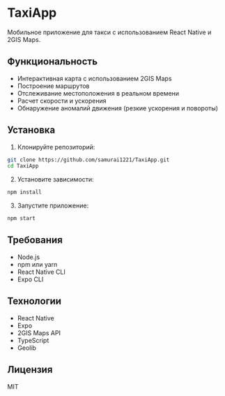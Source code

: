 # TaxiApp

Мобильное приложение для такси с использованием React Native и 2GIS Maps.

## Функциональность

- Интерактивная карта с использованием 2GIS Maps
- Построение маршрутов
- Отслеживание местоположения в реальном времени
- Расчет скорости и ускорения
- Обнаружение аномалий движения (резкие ускорения и повороты)

## Установка

1. Клонируйте репозиторий:
```bash
git clone https://github.com/samurai1221/TaxiApp.git
cd TaxiApp
```

2. Установите зависимости:
```bash
npm install
```

3. Запустите приложение:
```bash
npm start
```

## Требования

- Node.js
- npm или yarn
- React Native CLI
- Expo CLI

## Технологии

- React Native
- Expo
- 2GIS Maps API
- TypeScript
- Geolib

## Лицензия

MIT 
